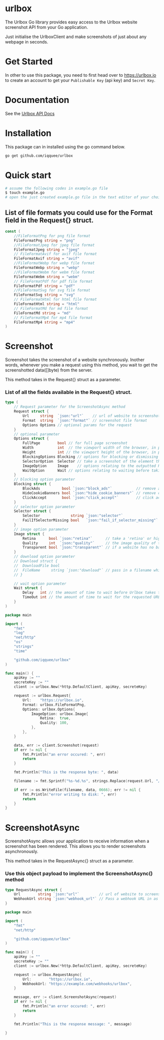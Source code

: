 # urlbox
The Urlbox Go library provides easy access to the Urlbox website screenshot API from your Go application.

Just initialise the UrlboxClient and make screenshots of just about any webpage in seconds.

# Get Started
In other to use this package, you need to first head over to https://urlbox.io to create an account to get your `Publishable Key` (api key) and `Secret Key`.
# Documentation
See the [Urlbox API Docs](https://www.urlbox.io/docs/overview)

# Installation
This package can in installed using the go command below.
```sh
go get github.com/iqquee/urlbox
```
# Quick start
```sh
# assume the following codes in example.go file
$ touch example.go
# open the just created example.go file in the text editor of your choice
```
## List of file formats you could use for the Format field in the Request{} struct. 
```go
const (
	//FileFormatPng for png file format
	FileFormatPng string = "png"
	//FileFormatJpeg for jpeg file format
	FileFormatJpeg string = "jpeg"
	// FileFormatAvif for avif file format
	FileFormatAvif string = "avif"
	//FileFormatWebp for webp file format
	FileFormatWebp string = "webp"
	//FileFormatWebm for webm file format
	FileFormatWebm string = "webm"
	// FileFormatPdf for pdf file format
	FileFormatPdf string = "pdf"
	//FileFormatSvg for svg file format
	FileFormatSvg string = "svg"
	// FileFormatHtml for html file format
	FileFormatHtml string = "html"
	// FileFormatMd for md file format
	FileFormatMd string = "md"
	// FileFormatMp4 for mp4 file format
	FileFormatMp4 string = "mp4"
)
```

# Screenshot
Screenshot takes the screenshot of a website synchronously. 
Inother words, whenever you make a request using this method, you wait to get the screenshotted data([]byte) from the server.

This method takes in the Request{} struct as a parameter.
### List of all the fields available in the Request{} struct.
```go
type (
    // Request parameter for the ScreenshotAsync method
	Request struct {
		Url     string  `json:"url"`    // url of website to screenshot
		Format  string  `json:"format"` // screenshot file format
		Options Options // optional params for the request
	}
	// optional parameter
	Options struct {
		FullPage        bool // for full page screenshot
		Width           int  // the viewport width of the browser, in pixels
		Height          int // the viewport height of the browser, in pixels
		BlockingOptions Blocking // options for blocking or dismissing certain page elements, such as cookie banners
		SelectorOption  Selector // take a screenshot of the element that matches this selector. By default, if the selector is not found, Urlbox will take a normal viewport screenshot. If you prefer Urlbox to fail the request when the selector is not found, pass fail_if_selector_missing=true.
		ImageOption     Image    // options relating to the outputted PNG, WebP or JPEG file
		WaitOption      Wait // options relating to waiting before taking the screenshot 
	}
	// blocking option parameter
	Blocking struct {
		BlockAds          bool `json:"block_ads"`           // remove ads from page
		HideCookieBanners bool `json:"hide_cookie_banners"` // remove cookie banners if any
		ClickAccept       bool `json:"click_accept"`        // click accept buttons to dismiss pop-upsSelector
	}
	// selector option parameter
	Selector struct {
		Selector              string `json:"selector"`                 // for css selectors e.g #playground for id of playground
		FailIfSelectorMissing bool   `json:"fail_if_selector_missing"` // fail the request when the selector is not found
	}
	// image option parameter
	Image struct {
		Retina      bool `json:"retina"`      // take a 'retina' or high-definition screenshot, equivalent to setting a device pixel ratio of 2.0 or @2x. Please note that retina screenshots will be double the normal dimensions and will normally take slightly longer to process due to the much bigger image size.
		Quality     int  `json:"quality"`     // the image quality of the resulting screenshot (JPEG/WebP only)
		Transparent bool `json:"transparent"` // if a website has no background color set, the image will have a transparent background (PNG/WebP only)
	}
	// download option parameter
	// Download struct {
	// 	DownloadFile bool
	// 	FileName     string `json:"download"` // pass in a filename which sets the content-disposition header on the response. E.g. download=myfilename.png This will make the Urlbox link downloadable, and will prompt the user to save the file as myfilename.png
	// }

	// wait option parameter
	Wait struct {
		Delay   int // the amount of time to wait before Urlbox takes the screenshot or PDF, in milliseconds.
		TimeOut int // the amount of time to wait for the requested URL to respond, in milliseconds.
	}
)
```

```go
package main

import (
	"fmt"
	"log"
	"net/http"
	"os"
	"strings"
	"time"

	"github.com/iqquee/urlbox"
)

func main() {
	apiKey := ""
	secreteKey := ""
	client := urlbox.New(*http.DefaultClient, apiKey, secreteKey)

	request := urlbox.Request{
		Url:    "https://urlbox.io",
		Format: urlbox.FileFormatPng,
		Options: urlbox.Options{
			ImageOption: urlbox.Image{
				Retina:  true,
				Quality: 100,
			},
		},
	}

	data, err := client.Screenshot(request)
	if err != nil {
		fmt.Println("an error occured: ", err)
		return
	}

	fmt.Println("This is the response byte: ", data)

	filename := fmt.Sprintf("%s-%d.%s", strings.Replace(request.Url, "/", "-", -1), time.Now().UTC().Unix(), request.Format)

	if err := os.WriteFile(filename, data, 0666); err != nil {
		fmt.Println("error writing to disk: ", err)
		return
	}
}
```

# ScreenshotAsync
ScreenshotAsync allows your application to receive information when a screenshot has been rendered.
This allows you to render screenshots asynchronously.

This method takes in the RequestAsync{} struct as a parameter.
### Use this object payload to implement the ScreenshotAsync() method
```go
type RequestAsync struct {
    Url        string `json:"url"`         // url of website to screenshot
    WebhookUrl string `json:"webhook_url"` // Pass a webhook URL in as the webhook_url option and Urlbox will send a POST request back to that URL with data about the screenshot in JSON format once it has completed rendering
}
```

```go
package main

import (
	"fmt"
	"net/http"

	"github.com/iqquee/urlbox"
)

func main() {
	apiKey := ""
	secreteKey := ""
	client := urlbox.New(*http.DefaultClient, apiKey, secreteKey)

	request := urlbox.RequestAsync{
		Url:        "https://urlbox.io",
		WebhookUrl: "https://example.com/webhooks/urlbox",
	}

	message, err := client.ScreenshotAsync(request)
	if err != nil {
		fmt.Println("an error occured: ", err)
		return
	}

	fmt.Println("This is the response message: ", message)

}
```
